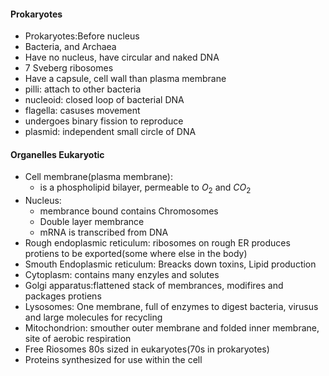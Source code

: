 #### Prokaryotes
 - Prokaryotes:Before nucleus
 - Bacteria, and Archaea
 - Have no nucleus, have circular and naked DNA
 - 7 Sveberg ribosomes
 - Have a capsule, cell wall than plasma membrane
 - pilli: attach to other bacteria
 - nucleoid: closed loop of bacterial DNA
 - flagella: casuses movement
 - undergoes binary fission to reproduce
 - plasmid: independent small circle of DNA

#### Organelles Eukaryotic
 - Cell membrane(plasma membrane):
	 - is a phospholipid bilayer, permeable to $O_2$ and $CO_2$
 - Nucleus: 
	 - membrance bound contains Chromosomes
	 - Double layer membrance
	 - mRNA is transcribed from DNA
 - Rough endoplasmic reticulum: ribosomes on rough ER produces protiens to be exported(some where else in the body)
 - Smouth Endoplasmic reticulum: Breacks down toxins, Lipid production
 - Cytoplasm: contains many enzyles and solutes
 - Golgi apparatus:flattened stack of membrances, modifires and packages protiens
 - Lysosomes: One membrane, full of enzymes to digest bacteria, virusus and large molecules for recycling
 - Mitochondrion: smouther outer membrane and folded inner membrane, site of aerobic respiration
 - Free Riosomes 80s sized in eukaryotes(70s in prokaryotes)
 - Proteins synthesized for use within the cell



<!--stackedit_data:
eyJoaXN0b3J5IjpbLTE1ODYwNDk0NjMsMTkxMTM0MTQ5NCwtMT
M2OTcxNzc5MCwtMjk4MTM4MTkyLC02MTEwNjY0MzQsLTQ3MjA3
MDUxOSwyMDYwNjExNzM1LDczMDk5ODExNl19
-->